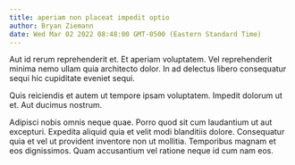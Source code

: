 ```yaml
---
title: aperiam non placeat impedit optio
author: Bryan Ziemann
date: Wed Mar 02 2022 08:48:00 GMT-0500 (Eastern Standard Time)
---
```

Aut id rerum reprehenderit et. Et aperiam voluptatem. Vel reprehenderit minima nemo ullam quia architecto dolor. In ad delectus libero consequatur sequi hic cupiditate eveniet sequi.

 Quis reiciendis et autem ut tempore ipsam voluptatem. Impedit dolorum ut et. Aut ducimus nostrum.

 Adipisci nobis omnis neque quae. Porro quod sit cum laudantium ut aut excepturi. Expedita aliquid quia et velit modi blanditiis dolore. Consequatur quia et vel ut provident inventore non ut mollitia. Temporibus magnam et eos dignissimos. Quam accusantium vel ratione neque id cum nam eos.
